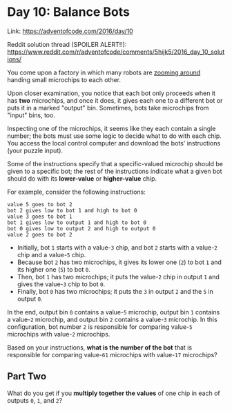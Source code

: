 # Day 10: Balance Bots
Link: https://adventofcode.com/2016/day/10

Reddit solution thread (SPOILER ALERT!!):
https://www.reddit.com/r/adventofcode/comments/5hijk5/2016_day_10_solutions/

You come upon a factory in which many robots are
[zooming around](https://www.youtube.com/watch?v=JnkMyfQ5YfY&t=40) handing
small microchips to each other.

Upon closer examination, you notice that each bot only proceeds when it has
**two** microchips, and once it does, it gives each one to a different bot or
puts it in a marked "output" bin. Sometimes, bots take microchips from "input"
bins, too.

Inspecting one of the microchips, it seems like they each contain a single
number; the bots must use some logic to decide what to do with each chip. You
access the local control computer and download the bots' instructions (your
puzzle input).

Some of the instructions specify that a specific-valued microchip should be
given to a specific bot; the rest of the instructions indicate what a given bot
should do with its **lower-value** or **higher-value** chip.

For example, consider the following instructions:

```
value 5 goes to bot 2
bot 2 gives low to bot 1 and high to bot 0
value 3 goes to bot 1
bot 1 gives low to output 1 and high to bot 0
bot 0 gives low to output 2 and high to output 0
value 2 goes to bot 2
```

* Initially, bot `1` starts with a value-`3` chip, and bot `2` starts with a
value-`2` chip and a value-`5` chip.
* Because bot `2` has two microchips, it gives its lower one (`2`) to bot `1`
and its higher one (`5`) to bot `0`.
* Then, bot `1` has two microchips; it puts the value-`2` chip in output `1`
and gives the value-`3` chip to bot `0`.
* Finally, bot `0` has two microchips; it puts the `3` in output `2` and the
`5` in output `0`.

In the end, output bin `0` contains a value-`5` microchip, output bin `1`
contains a value-`2` microchip, and output bin `2` contains a value-`3`
microchip. In this configuration, bot number `2` is responsible for comparing
value-`5` microchips with value-`2` microchips.

Based on your instructions, **what is the number of the bot** that is
responsible for comparing value-`61` microchips with value-`17` microchips?

## Part Two

What do you get if you **multiply together the values** of one chip in each of
outputs `0`, `1`, and `2`?
